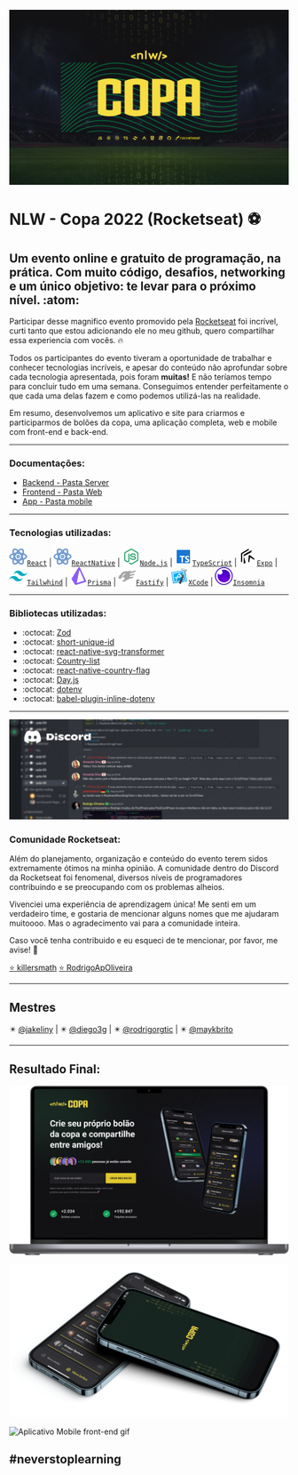 ![Banner do evento NLW](assets/banner-top.png)

# NLW - Copa 2022 (Rocketseat) ⚽️

## Um evento online e gratuito de programação, na prática. Com muito código, desafios, networking e um único objetivo: te levar para o próximo nível. :atom:

Participar desse magnifico evento promovido pela [Rocketseat](https://github.com/Rocketseat) foi incrível, curti tanto que estou adicionando ele no meu github, quero compartilhar essa experiencia com vocês. :fire:

Todos os participantes do evento tiveram a oportunidade de trabalhar e conhecer tecnologias incríveis, e apesar do conteúdo não aprofundar sobre cada tecnologia apresentada, pois foram **muitas!** E não teríamos tempo para concluir tudo em uma semana. Conseguimos entender perfeitamente o que cada uma delas fazem e como podemos utilizá-las na realidade.

Em resumo, desenvolvemos um aplicativo e site para criarmos e participarmos de bolões da copa, uma aplicação completa, web e mobile com front-end e back-end.


---

### Documentações:
- [Backend - Pasta Server](server/README.md)
- [Frontend - Pasta Web](#)
- [App - Pasta mobile](mobile/README.md)

---

### Tecnologias utilizadas:

[![React Icons](assets/iReact.svg)`React`](https://github.com/facebook/react/) | [![React Icons](assets/iReact.svg)`ReactNative`](https://github.com/facebook/react-native) | [![Node.js Icons](assets/iNodejs.svg)`Node.js`](https://github.com/nodejs/node) | [![Typescript Icons](assets/iTypescript.svg)`TypeScript`](https://github.com/microsoft/TypeScript) | [![Expo Icons](assets/iExpo.svg)`Expo`](https://github.com/expo/expo) | [![Tailwhind Icons](assets/iTailwind.svg)`Tailwhind`](https://github.com/tailwindlabs/tailwindcss) | [![Prisma Icons](assets/iPrisma.svg)`Prisma`](https://github.com/prisma) | [![Fastify Icons](assets/iFastify.svg)`Fastify`](https://github.com/fastify/fastify) | [![Xcode Icons](assets/iXcode.svg)`XCode`](https://developer.apple.com/xcode/) | [![Insomnia Icons](assets/iInsomnia.svg)`Insomnia`](https://github.com/Kong/insomnia)

---

### Bibliotecas utilizadas:
- :octocat:	[Zod](https://github.com/colinhacks/zod)
- :octocat:	[short-unique-id](https://github.com/simplyhexagonal/short-unique-id)
- :octocat:	[react-native-svg-transformer](https://github.com/kristerkari/react-native-svg-transformer)
- :octocat:	[Country-list](https://github.com/fannarsh/country-list)
- :octocat:	[react-native-country-flag](https://github.com/YannisHofmann/react-native-country-flag)
- :octocat:	[Day.js](https://github.com/iamkun/dayjs/)
- :octocat:	[dotenv](https://github.com/motdotla/dotenv)
- :octocat:	[babel-plugin-inline-dotenv](https://www.npmjs.com/package/babel-plugin-inline-dotenv)

---

![Banner da comunidade no discord](assets/banner-discord.jpg)

### Comunidade Rocketseat:

Além do planejamento, organização e conteúdo do evento terem sidos extremamente ótimos na minha opinião. A comunidade dentro do Discord da Rocketseat foi fenomenal, diversos níveis de programadores contribuindo e se preocupando com os problemas alheios.

Vivenciei uma experiência de aprendizagem única! Me senti em um verdadeiro time, e gostaria de mencionar alguns nomes que me ajudaram muitoooo. Mas o agradecimento vai para a comunidade inteira.

Caso você tenha contribuido e eu esqueci de te mencionar, por favor, me avise! :hand_over_mouth:

[:star: killersmath](https://github.com/killersmath)
[:star: RodrigoApOliveira](https://github.com/rodrigoapoliveira)

---

## Mestres

:eight_pointed_black_star: [@jakeliny](https://github.com/jakeliny) | :eight_pointed_black_star: [@diego3g](https://github.com/diego3g) | :eight_pointed_black_star: [@rodrigorgtic](https://github.com/rodrigorgtic) | :eight_pointed_black_star: [@maykbrito](https://github.com/maykbrito)

---

## Resultado Final:

![Application Web Front-end](assets/application-web.png)

![Application Mobile Front-end](assets/application-mobile.png)

![Aplicativo Mobile front-end gif](https://suporte-corsair.com.br/public/application_mobile.gif)


## #neverstoplearning